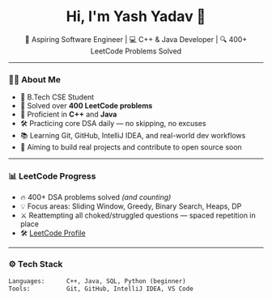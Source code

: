 <h1 align="center">Hi, I'm Yash Yadav 👋</h1>

<p align="center">
  🚀 Aspiring Software Engineer | 💻 C++ & Java Developer | 🔍 400+ LeetCode Problems Solved
</p>

---

### 👨‍💻 About Me

- 🧠 B.Tech CSE Student  
- 💪 Solved over **400 LeetCode problems**  
- 🔧 Proficient in **C++** and **Java** 
- 🛠 Practicing core DSA daily — no skipping, no excuses  
- 📚 Learning Git, GitHub, IntelliJ IDEA, and real-world dev workflows  
- 🚀 Aiming to build real projects and contribute to open source soon

---

### 📊 LeetCode Progress

- 🔥 400+ DSA problems solved *(and counting)*  
- 💡 Focus areas: Sliding Window, Greedy, Binary Search, Heaps, DP  
- ⚔️ Reattempting all choked/struggled questions — spaced repetition in place  
- 🛠 [LeetCode Profile](https://leetcode.com/your-username) <!-- Replace with actual username -->

---

### ⚙️ Tech Stack

```txt
Languages:      C++, Java, SQL, Python (beginner)
Tools:          Git, GitHub, IntelliJ IDEA, VS Code
